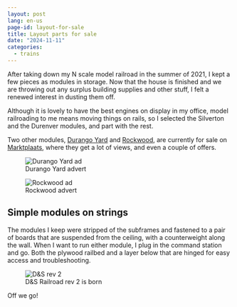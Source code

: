 ```yaml
---
layout: post
lang: en-us
page-id: layout-for-sale
title: Layout parts for sale
date: "2024-11-11"
categories:
  - trains
---
```


After taking down my N scale model railroad in the summer of 2021, I kept a few pieces as modules in storage.
Now that the house is finished and we are throwing out any surplus building supplies and other stuff, I felt a renewed interest in dusting them off.

Although it is lovely to have the best engines on display in my office, model railroading to me means moving things on rails, so I selected the Silverton and the Durenver modules, and part with the rest.

Two other modules, [Durango Yard](https://www.marktplaats.nl/v/hobby-en-vrije-tijd/modeltreinen-n-spoor/m2177277613-n-module-durango-co-usa-incl-gebouwtjes) and [Rockwood](https://www.marktplaats.nl/v/hobby-en-vrije-tijd/modeltreinen-n-spoor/m2176141841-n-module-berglandschap-high-line-incl-gebouwtjes), are currently for sale on [Marktplaats](https://www.marktplaats.nl/u/e-broerse/7983972/), where they get a lot of views, and even a couple of offers.

<div class="row">
<div class="col-sm">
<figure><img src='{{ "/assets/img/blog/Mp_Durango_Yard_2024.png" | relative_url }}' alt="Durango Yard ad" class='img-fluid'><figcaption class="kleiner">Durango Yard advert</figcaption></figure>
</div>
<div class="col-sm">
<figure><img src='{{ "/assets/img/blog/Mp_Rockwood_2024.png" | relative_url }}' alt="Rockwood ad" class='img-fluid'><figcaption class="kleiner">Rockwood advert</figcaption></figure>
</div>
</div>

## Simple modules on strings

The modules I keep were stripped of the subframes and fastened to a pair of boards that are suspended from the ceiling, with a counterweight along the wall. When I want to run either module, I plug in the command station and go. Both the plywood railbed and a layer below that are hinged for easy access and troubleshooting.


<figure><img src='{{ "/assets/img/trains2/ds2/IMG_1852.jpg" | relative_url }}' alt="D&S rev 2" class='img-fluid'><figcaption class="kleiner">D&S Railroad rev 2 is born</figcaption></figure>

Off we go!
